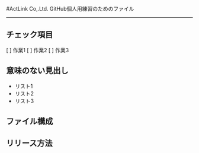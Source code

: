 #ActLink Co,.Ltd.
GitHub個人用練習のためのファイル

---

## チェック項目
[ ] 作業1
[ ] 作業2
[ ] 作業3

## 意味のない見出し
* リスト1
* リスト2
* リスト3

## ファイル構成

## リリース方法
